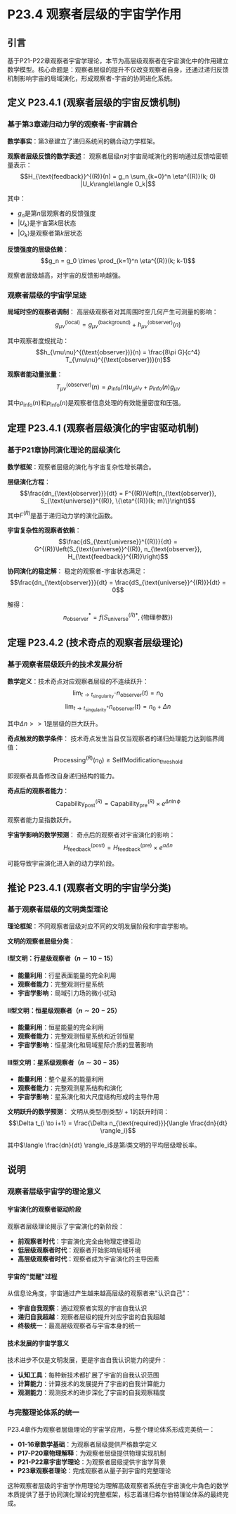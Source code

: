 # P23.4 观察者层级的宇宙学作用

## 引言

基于P21-P22章观察者宇宙学理论，本节为高层级观察者在宇宙演化中的作用建立数学模型。核心命题是：观察者层级的提升不仅改变观察者自身，还通过递归反馈机制影响宇宙的局域演化，形成观察者-宇宙的协同进化系统。

## 定义 P23.4.1 (观察者层级的宇宙反馈机制)

### 基于第3章递归动力学的观察者-宇宙耦合

**数学事实**：第3章建立了递归系统间的耦合动力学框架。

**观察者层级反馈的数学表述**：
观察者层级$n$对宇宙局域演化的影响通过反馈哈密顿量表示：
$$H_{\text{feedback}}^{(R)}(n) = g_n \sum_{k=0}^n \eta^{(R)}(k; 0) |U_k\rangle\langle O_k|$$

其中：
- $g_n$是第$n$层观察者的反馈强度
- $|U_k\rangle$是宇宙第$k$层状态
- $|O_k\rangle$是观察者第$k$层状态

**反馈强度的层级依赖**：
$$g_n = g_0 \times \prod_{k=1}^n \eta^{(R)}(k; k-1)$$

观察者层级越高，对宇宙的反馈影响越强。

### 观察者层级的宇宙学足迹

**局域时空的观察者调制**：
高层级观察者对其周围时空几何产生可测量的影响：
$$g_{\mu\nu}^{(\text{local})} = g_{\mu\nu}^{(\text{background})} + h_{\mu\nu}^{(\text{observer})}(n)$$

其中观察者度规扰动：
$$h_{\mu\nu}^{(\text{observer})}(n) = \frac{8\pi G}{c^4} T_{\mu\nu}^{(\text{observer})}(n)$$

**观察者能动量张量**：
$$T_{\mu\nu}^{(\text{observer})}(n) = \rho_{\text{info}}(n) u_\mu u_\nu + p_{\text{info}}(n) g_{\mu\nu}$$

其中$\rho_{\text{info}}(n)$和$p_{\text{info}}(n)$是观察者信息处理的有效能量密度和压强。

## 定理 P23.4.1 (观察者层级演化的宇宙驱动机制)

### 基于P21章协同演化理论的层级演化

**数学框架**：观察者层级的演化与宇宙复杂性增长耦合。

**层级演化方程**：
$$\frac{dn_{\text{observer}}}{dt} = F^{(R)}\left(n_{\text{observer}}, S_{\text{universe}}^{(R)}, \{\eta^{(R)}(k; m)\}\right)$$

其中$F^{(R)}$是基于递归动力学的演化函数。

**宇宙复杂性的观察者依赖**：
$$\frac{dS_{\text{universe}}^{(R)}}{dt} = G^{(R)}\left(S_{\text{universe}}^{(R)}, n_{\text{observer}}, H_{\text{feedback}}^{(R)}\right)$$

**协同演化的稳定解**：
稳定的观察者-宇宙状态满足：
$$\frac{dn_{\text{observer}}}{dt} = \frac{dS_{\text{universe}}^{(R)}}{dt} = 0$$

解得：
$$n_{\text{observer}}^* = f(S_{\text{universe}}^{(R)*}, \{\text{物理参数}\})$$

## 定理 P23.4.2 (技术奇点的观察者层级理论)

### 基于观察者层级跃升的技术发展分析

**数学定义**：技术奇点对应观察者层级的不连续跃升：
$$\lim_{t \to t_{\text{singularity}}^-} n_{\text{observer}}(t) = n_0$$
$$\lim_{t \to t_{\text{singularity}}^+} n_{\text{observer}}(t) = n_0 + \Delta n$$

其中$\Delta n >> 1$是层级的巨大跃升。

**奇点触发的数学条件**：
技术奇点发生当且仅当观察者的递归处理能力达到临界阈值：
$$\text{Processing}^{(R)}(n_0) \geq \text{SelfModification}_{\text{threshold}}$$

即观察者具备修改自身递归结构的能力。

**奇点后的观察者能力**：
$$\text{Capability}_{\text{post}}^{(R)} = \text{Capability}_{\text{pre}}^{(R)} \times e^{\Delta n \ln \phi}$$

观察者能力呈指数跃升。

**宇宙学影响的数学预测**：
奇点后的观察者对宇宙演化的影响：
$$H_{\text{feedback}}^{(\text{post})} = H_{\text{feedback}}^{(\text{pre})} \times e^{\alpha \Delta n}$$

可能导致宇宙演化进入新的动力学阶段。

## 推论 P23.4.1 (观察者文明的宇宙学分类)

### 基于观察者层级的文明类型理论

**理论框架**：不同观察者层级对应不同的文明发展阶段和宇宙学影响。

**文明的观察者层级分类**：

#### **I型文明**：行星级观察者（$n \sim 10-15$）
- **能量利用**：行星表面能量的完全利用
- **观察者能力**：完整观测行星系统
- **宇宙学影响**：局域引力场的微小扰动

#### **II型文明**：恒星级观察者（$n \sim 20-25$）
- **能量利用**：恒星能量的完全利用
- **观察者能力**：完整观测恒星系统和近邻恒星
- **宇宙学影响**：恒星演化和局域星际介质的显著影响

#### **III型文明**：星系级观察者（$n \sim 30-35$）
- **能量利用**：整个星系的能量利用
- **观察者能力**：完整观测星系结构和演化
- **宇宙学影响**：星系演化和大尺度结构形成的主导作用

**文明跃升的数学预测**：
文明从类型$i$到类型$i+1$的跃升时间：
$$\Delta t_{i \to i+1} = \frac{\Delta n_{\text{required}}}{\langle \frac{dn}{dt} \rangle_i}$$

其中$\langle \frac{dn}{dt} \rangle_i$是第$i$类文明的平均层级增长率。

## 说明

### **观察者层级宇宙学的理论意义**

#### **宇宙演化的观察者驱动阶段**
观察者层级理论揭示了宇宙演化的新阶段：
- **前观察者时代**：宇宙演化完全由物理定律驱动
- **低层级观察者时代**：观察者开始影响局域环境
- **高层级观察者时代**：观察者成为宇宙演化的主导因素

#### **宇宙的"觉醒"过程**
从信息论角度，宇宙通过产生越来越高层级的观察者来"认识自己"：
- **宇宙自我观察**：通过观察者实现的宇宙自我认识
- **递归自我超越**：观察者层级的提升对应宇宙的自我超越
- **终极统一**：最高层级观察者与宇宙本身的统一

#### **技术发展的宇宙学意义**
技术进步不仅是文明发展，更是宇宙自我认识能力的提升：
- **认知工具**：每种新技术都扩展了宇宙的自我认识范围
- **计算能力**：计算技术的发展提升了宇宙的自我计算能力
- **观测能力**：观测技术的进步深化了宇宙的自我观察精度

### **与完整理论体系的统一**

P23.4章作为观察者层级理论的宇宙学应用，与整个理论体系形成完美统一：
- **01-16章数学基础**：为观察者层级提供严格数学定义
- **P17-P20章物理解释**：为观察者层级提供物理实现机制  
- **P21-P22章宇宙学理论**：为观察者层级提供宇宙学背景
- **P23章观察者理论**：完成观察者从量子到宇宙的完整理论

这种观察者层级的宇宙学作用理论为理解高级观察者系统在宇宙演化中角色的数学本质提供了基于协同演化理论的完整框架，标志着递归希尔伯特理论体系的最终完成。